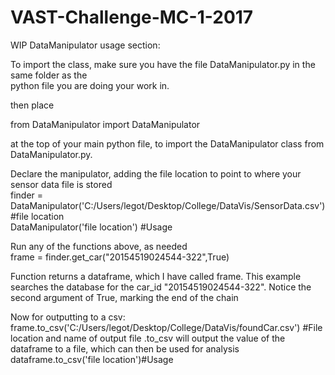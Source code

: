 # VAST-Challenge-MC-1-2017


WIP DataManipulator usage section:

To import the class, make sure you have the file DataManipulator.py in the same folder as the  
python file you are doing your work in.

then place 

from DataManipulator import DataManipulator 

at the top of your main python file, to import the DataManipulator class from DataManipulator.py.

Declare the manipulator, adding the file location to point to where your sensor data file is stored  
finder = DataManipulator('C:/Users/legot/Desktop/College/DataVis/SensorData.csv') #file location  
DataManipulator('file location') #Usage

Run any of the functions above, as needed  
frame = finder.get_car("20154519024544-322",True)  

Function returns a dataframe, which I have called frame. This example searches the database for the car_id "20154519024544-322".
Notice the second argument of True, marking the end of the chain

Now for outputting to a csv:  
frame.to_csv('C:/Users/legot/Desktop/College/DataVis/foundCar.csv') #File location and name of output file
.to_csv will output the value of the dataframe to a file, which can then be used for analysis  
dataframe.to_csv('file location')#Usage

